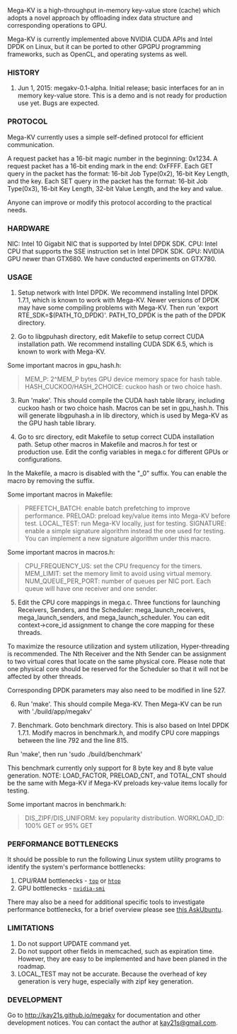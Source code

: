 Mega-KV is a high-throughput in-memory key-value store (cache) which adopts a
novel approach by offloading index data structure and corresponding operations
to GPU.

Mega-KV is currently implemented above NVIDIA CUDA APIs and Intel DPDK on Linux,
but it can be ported to other GPGPU programming frameworks, such as OpenCL, and
operating systems as well.


### HISTORY

1. Jun 1, 2015: megakv-0.1-alpha. Initial release; basic interfaces for an in
memory key-value store. This is a demo and is not ready for production use yet.
Bugs are expected.


### PROTOCOL

Mega-KV currently uses a simple self-defined protocol for efficient communication.

A request packet has a 16-bit magic number in the beginning: 0x1234.
A request packet has a 16-bit ending mark in the end: 0xFFFF.
Each GET query in the packet has the format: 16-bit Job Type(0x2), 16-bit Key
Length, and the key.
Each SET query in the packet has the format: 16-bit Job Type(0x3), 16-bit Key
Length, 32-bit Value Length, and the key and value.

Anyone can improve or modify this protocol according to the practical needs.


### HARDWARE

NIC: Intel 10 Gigabit NIC that is supported by Intel DPDK SDK.
CPU: Intel CPU that supports the SSE instruction set in Intel DPDK SDK.
GPU: NVIDIA GPU newer than GTX680. We have conducted experiments on GTX780.


### USAGE

1. Setup network with Intel DPDK. We recommend installing Intel DPDK 1.7.1,
which is known to work with Mega-KV. Newer versions of DPDK may have some
compiling problems with Mega-KV. Then run 'export RTE_SDK=$(PATH_TO_DPDK)'.
PATH_TO_DPDK is the path of the DPDK directory.


2. Go to libgpuhash directory, edit Makefile to setup correct CUDA installation
path. We recommend installing CUDA SDK 6.5, which is known to work with Mega-KV.

Some important macros in gpu_hash.h:
> MEM_P: 2^MEM_P bytes GPU device memory space for hash table.
> HASH_CUCKOO/HASH_2CHOICE: cuckoo hash or two choice hash.


3. Run 'make'. This should compile the CUDA hash table library, including cuckoo
hash or two choice hash. Macros can be set in gpu_hash.h. This will generate
libgpuhash.a in lib directory, which is used by Mega-KV as the GPU hash table
library.


4. Go to src directory, edit Makefile to setup correct CUDA installation path.
Setup other macros in Makefile and macros.h for test or production use. Edit the
config variables in mega.c for different GPUs or configurations.

In the Makefile, a macro is disabled with the "_0" suffix. You can enable the
macro by removing the suffix.

Some important macros in Makefile:
> PREFETCH_BATCH: enable batch prefetching to improve performance.
> PRELOAD: preload key/value items into Mega-KV before test.
> LOCAL_TEST: run Mega-KV locally, just for testing.
> SIGNATURE: enable a simple signature algorithm instead the one used for testing.
You can implement a new signature algorithm under this macro.

Some important macros in macros.h:
> CPU_FREQUENCY_US: set the CPU frequency for the timers.
> MEM_LIMIT: set the memory limit to avoid using virtual memory.
> NUM_QUEUE_PER_PORT: number of queues per NIC port. Each queue will have one
receiver and one sender.


5. Edit the CPU core mappings in mega.c. Three functions for launching Receivers,
Senders, and the Scheduler: mega_launch_receivers, mega_launch_senders, and
mega_launch_scheduler. You can edit context->core_id assignment to change the core
mapping for these threads.

To maximize the resource utilization and system utilization, Hyper-threading is
recommended. The Nth Receiver and the Nth Sender can be assignment to two virtual
cores that locate on the same physical core. Please note that one physical core
should be reserved for the Scheduler so that it will not be affected by other
threads.

Corresponding DPDK parameters may also need to be modified in line 527.


6. Run 'make'. This should compile Mega-KV. Then Mega-KV can be run with
'./build/app/megakv'


7. Benchmark.
Goto benchmark directory. This is also based on Intel DPDK 1.7.1. Modify macros in
benchmark.h, and modify CPU core mappings between the line 792 and the line 815.

Run 'make', then run 'sudo ./build/benchmark'

This benchmark currently only support for 8 byte key and 8 byte value generation.
NOTE: LOAD_FACTOR, PRELOAD_CNT, and TOTAL_CNT should be the same with Mega-KV if
Mega-KV preloads key-value items locally for testing.

Some important macros in benchmark.h:
> DIS_ZIPF/DIS_UNIFORM: key popularity distribution.
> WORKLOAD_ID: 100% GET or 95% GET


### PERFORMANCE BOTTLENECKS

It should be possible to run the following Linux system utility programs
to identify the system's performance bottlenecks:

 1. CPU/RAM bottlenecks - [`top`][top] or [`htop`][htop]
 2. GPU bottlenecks - [`nvidia-smi`][nvidia-smi]

There may also be a need for additional specific tools to investigate 
performance bottlenecks, for a brief overview please see 
[this AskUbuntu][ask-ubuntu-performance].
 

### LIMITATIONS

1. Do not support UPDATE command yet.
2. Do not support other fields in memcached, such as expiration time. However, they
are easy to be implemented and have been planed in the roadmap.
3. LOCAL_TEST may not be accurate. Because the overhead of key generation is very
huge, especially with zipf key generation.


### DEVELOPMENT

Go to http://kay21s.github.io/megakv for documentation and other
development notices. You can contact the author at kay21s@gmail.com.


[top]: https://linux.die.net/man/1/top
[htop]: https://linux.die.net/man/1/htop
[nvidia-smi]: https://developer.nvidia.com/nvidia-system-management-interface
[ask-ubuntu-performance]: https://askubuntu.com/questions/1540/how-can-i-find-out-if-a-process-is-cpu-memory-or-disk-bound
